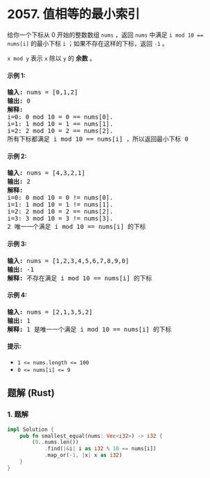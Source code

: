 # 2057. 值相等的最小索引
给你一个下标从 0 开始的整数数组 `nums` ，返回 `nums` 中满足 `i mod 10 == nums[i]` 的最小下标 `i` ；如果不存在这样的下标，返回 `-1` 。

`x mod y` 表示 `x` 除以 `y` 的 **余数** 。

#### 示例 1:
<pre>
<strong>输入:</strong> nums = [0,1,2]
<strong>输出:</strong> 0
<strong>解释:</strong>
i=0: 0 mod 10 = 0 == nums[0].
i=1: 1 mod 10 = 1 == nums[1].
i=2: 2 mod 10 = 2 == nums[2].
所有下标都满足 i mod 10 == nums[i] ，所以返回最小下标 0
</pre>

#### 示例 2:
<pre>
<strong>输入:</strong> nums = [4,3,2,1]
<strong>输出:</strong> 2
<strong>解释:</strong>
i=0: 0 mod 10 = 0 != nums[0].
i=1: 1 mod 10 = 1 != nums[1].
i=2: 2 mod 10 = 2 == nums[2].
i=3: 3 mod 10 = 3 != nums[3].
2 唯一一个满足 i mod 10 == nums[i] 的下标
</pre>

#### 示例 3:
<pre>
<strong>输入:</strong> nums = [1,2,3,4,5,6,7,8,9,0]
<strong>输出:</strong> -1
<strong>解释:</strong> 不存在满足 i mod 10 == nums[i] 的下标
</pre>

#### 示例 4:
<pre>
<strong>输入:</strong> nums = [2,1,3,5,2]
<strong>输出:</strong> 1
<strong>解释:</strong> 1 是唯一一个满足 i mod 10 == nums[i] 的下标
</pre>

#### 提示:
* `1 <= nums.length <= 100`
* `0 <= nums[i] <= 9`

## 题解 (Rust)

### 1. 题解
```Rust
impl Solution {
    pub fn smallest_equal(nums: Vec<i32>) -> i32 {
        (0..nums.len())
            .find(|&i| i as i32 % 10 == nums[i])
            .map_or(-1, |x| x as i32)
    }
}
```
